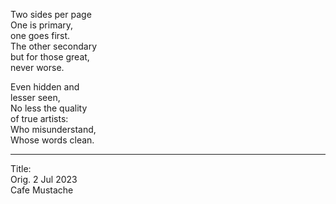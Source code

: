 Two sides per page\
One is primary,\
one goes first.\
The other secondary\
but for those great,\
never worse.

Even hidden and\
lesser seen,\
No less the quality\
of true artists:\
Who misunderstand,\
Whose words clean.

-----

Title:\
Orig. 2 Jul 2023\
Cafe Mustache